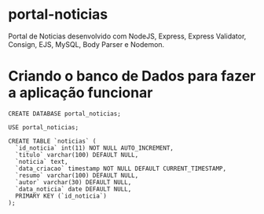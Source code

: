 # portal-noticias

Portal de Noticias desenvolvido com NodeJS, Express, Express Validator, 
Consign, EJS, MySQL, Body Parser e Nodemon.

# Criando o banco de Dados para fazer a aplicação funcionar

```
CREATE DATABASE portal_noticias;

USE portal_noticias;

CREATE TABLE `noticias` (
  `id_noticia` int(11) NOT NULL AUTO_INCREMENT,
  `titulo` varchar(100) DEFAULT NULL,
  `noticia` text,
  `data_criacao` timestamp NOT NULL DEFAULT CURRENT_TIMESTAMP,
  `resumo` varchar(100) DEFAULT NULL,
  `autor` varchar(30) DEFAULT NULL,
  `data_noticia` date DEFAULT NULL,
  PRIMARY KEY (`id_noticia`)
);
```
